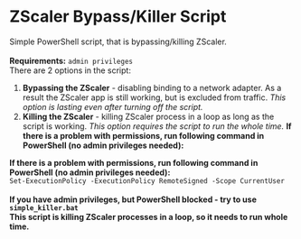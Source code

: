 # ZScaler Bypass/Killer Script
Simple PowerShell script, that is bypassing/killing ZScaler.
<br><br>
<b>Requirements:</b> `admin privileges`
<br>
There are 2 options in the script:
<br>
1. <b>Bypassing the ZScaler</b> - disabling binding to a network adapter. As a result the ZScaler app is still working, but is excluded from traffic. <i>This option is lasting even after turning off the script.</i>
2. <b>Killing the ZScaler</b> - killing ZScaler process in a loop as long as the script is working. <i>This option requires the script to run the whole time.</i>
<b>If there is a problem with permissions, run following command in PowerShell (no admin privileges needed):</b>


<b>If there is a problem with permissions, run following command in PowerShell (no admin privileges needed):</b>
<br>
```Set-ExecutionPolicy -ExecutionPolicy RemoteSigned -Scope CurrentUser```
<br>
<br><b>
If you have admin privileges, but PowerShell blocked - try to use ```simple_killer.bat```
<br>
This script is killing ZScaler processes in a loop, so it needs to run whole time.
